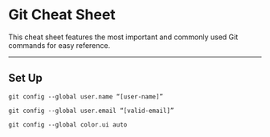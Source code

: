 
# Git Cheat Sheet

This cheat sheet features the most important and commonly used Git commands for easy reference.

---

## Set Up

	git config --global user.name “[user-name]”

	git config --global user.email “[valid-email]”

	git config --global color.ui auto
